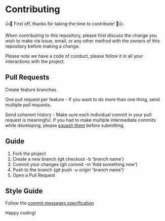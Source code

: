 # Contributing
👍🎉 First off, thanks for taking the time to contribute! 🎉👍

When contributing to this repository, please first discuss the change you wish to make via issue, email, or any other method with the owners of this repository before making a change.

Please note we have a code of conduct, please follow it in all your interactions with the project.

## Pull Requests
Create feature branches.

One pull request per feature - If you want to do more than one thing, send multiple pull requests.

Send coherent history - Make sure each individual commit in your pull request is meaningful. If you had to make multiple intermediate commits while developing, please [squash them](https://www.git-scm.com/book/en/v2/Git-Tools-Rewriting-History#Changing-Multiple-Commit-Messages) before submitting.

## Guide
1. Fork the project
2. Create a new branch (git checkout -b 'branch name')
3. Commit your changes (git commit -m 'Add something new')
4. Push to the branch (git push -u origin 'branch name')
5. Open a Pull Request

## Style Guide
Follow the [commit messages specification](https://www.conventionalcommits.org/en/v1.0.0/)

Happy coding!
